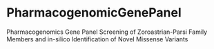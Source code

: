 # PharmacogenomicGenePanel
Pharmacogenomics Gene Panel Screening of Zoroastrian-Parsi Family Members and in-silico Identification of Novel Missense Variants

